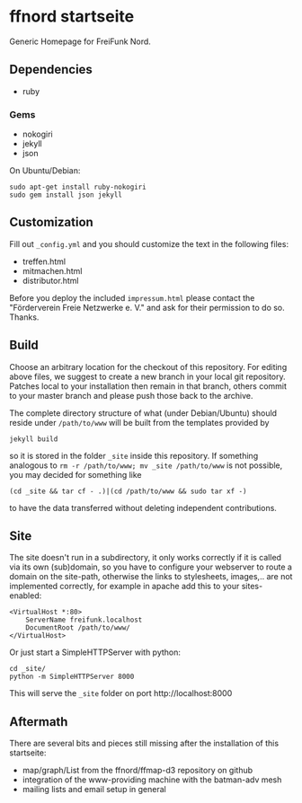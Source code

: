 ffnord startseite
====================

Generic Homepage for FreiFunk Nord.

Dependencies
------------

* ruby

### Gems

* nokogiri
* jekyll
* json

On Ubuntu/Debian:

    sudo apt-get install ruby-nokogiri
    sudo gem install json jekyll

Customization
-------------
Fill out `_config.yml` and you should customize the text in the following files:

 * treffen.html
 * mitmachen.html
 * distributor.html

Before you deploy the included `impressum.html` please contact
the "Förderverein Freie Netzwerke e. V." and ask for their
permission to do so. Thanks.

Build
-----

Choose an arbitrary location for the checkout of this repository. For editing
above files, we suggest to create a new branch in your local git repository.
Patches local to your installation then remain in that branch, others commit
to your master branch and please push those back to the archive. 

The complete directory structure of what (under Debian/Ubuntu) should reside 
under `/path/to/www` will be built from the templates provided by

	jekyll build

so it is stored in the folder `_site` inside this repository. If
something analogous to `rm -r /path/to/www; mv _site /path/to/www` is not
possible, you may decided for something like

	(cd _site && tar cf - .)|(cd /path/to/www && sudo tar xf -)

to have the data transferred without deleting independent contributions.

Site
----

The site doesn't run in a subdirectory, it only works correctly if it is
called via its own (sub)domain, so you have to configure your webserver to
route a domain on the site-path, otherwise the links to stylesheets, images,..
are not implemented correctly, for example in apache add this to your
sites-enabled:

	<VirtualHost *:80>
		ServerName freifunk.localhost
		DocumentRoot /path/to/www/
	</VirtualHost>

Or just start a SimpleHTTPServer with python:

    cd _site/
    python -m SimpleHTTPServer 8000
    
This will serve the `_site` folder on port http://localhost:8000


Aftermath
---------

There are several bits and pieces still missing after the installation of this
startseite:

 * map/graph/List from the ffnord/ffmap-d3 repository on github
 * integration of the www-providing machine with the batman-adv mesh
 * mailing lists and email setup in general
